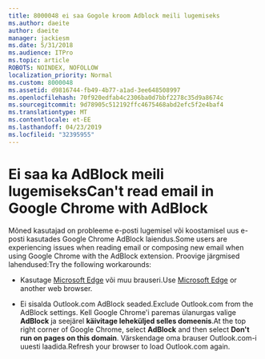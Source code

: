 ```yaml
---
title: 8000048 ei saa Gogole kroom Adblock meili lugemiseks
ms.author: daeite
author: daeite
manager: jackiesm
ms.date: 5/31/2018
ms.audience: ITPro
ms.topic: article
ROBOTS: NOINDEX, NOFOLLOW
localization_priority: Normal
ms.custom: 8000048
ms.assetid: d9816744-fb49-4b77-a1ad-3ee648508997
ms.openlocfilehash: 70f920edfab4c2306ba0d7bbf2278c35d9a8674c
ms.sourcegitcommit: 9d78905c512192ffc4675468abd2efc5f2e4baf4
ms.translationtype: MT
ms.contentlocale: et-EE
ms.lasthandoff: 04/23/2019
ms.locfileid: "32395955"
---
```

# <a name="cant-read-email-in-google-chrome-with-adblock"></a><span data-ttu-id="cb255-102">Ei saa ka AdBlock meili lugemiseks</span><span class="sxs-lookup"><span data-stu-id="cb255-102">Can't read email in Google Chrome with AdBlock</span></span>

<span data-ttu-id="cb255-103">Mõned kasutajad on probleeme e-posti lugemisel või koostamisel uus e-posti kasutades Google Chrome AdBlock laiendus.</span><span class="sxs-lookup"><span data-stu-id="cb255-103">Some users are experiencing issues when reading email or composing new email when using Google Chrome with the AdBlock extension.</span></span> <span data-ttu-id="cb255-104">Proovige järgmised lahendused:</span><span class="sxs-lookup"><span data-stu-id="cb255-104">Try the following workarounds:</span></span>
  
- <span data-ttu-id="cb255-105">Kasutage [Microsoft Edge](https://go.microsoft.com/fwlink/p/?linkid=2001503&amp;clcid=0x409) või muu brauseri.</span><span class="sxs-lookup"><span data-stu-id="cb255-105">Use [Microsoft Edge](https://go.microsoft.com/fwlink/p/?linkid=2001503&amp;clcid=0x409) or another web browser.</span></span> 
    
- <span data-ttu-id="cb255-106">Ei sisalda Outlook.com AdBlock seaded.</span><span class="sxs-lookup"><span data-stu-id="cb255-106">Exclude Outlook.com from the AdBlock settings.</span></span> <span data-ttu-id="cb255-107">Kell Google Chrome'i paremas ülanurgas valige **AdBlock** ja seejärel **käivitage leheküljed selles domeenis**.</span><span class="sxs-lookup"><span data-stu-id="cb255-107">At the top right corner of Google Chrome, select **AdBlock** and then select **Don't run on pages on this domain**.</span></span> <span data-ttu-id="cb255-108">Värskendage oma brauser Outlook.com-i uuesti laadida.</span><span class="sxs-lookup"><span data-stu-id="cb255-108">Refresh your browser to load Outlook.com again.</span></span> 
    

